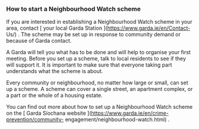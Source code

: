 ###  How to start a Neighbourhood Watch scheme

If you are interested in establishing a Neighbourhood Watch scheme in your
area, contact [ your local Garda Station ](https://www.garda.ie/en/Contact-
Us/) . The scheme may be set up in response to community demand or because of
Garda contact.

A Garda will tell you what has to be done and will help to organise your first
meeting. Before you set up a scheme, talk to local residents to see if they
will support it. It is important to make sure that everyone taking part
understands what the scheme is about.

Every community or neighbourhood, no matter how large or small, can set up a
scheme. A scheme can cover a single street, an apartment complex, or a part or
the whole of a housing estate.

You can find out more about how to set up a Neighbourhood Watch scheme on the
[ Garda Síochana website ](https://www.garda.ie/en/crime-prevention/community-
engagement/neighbourhood-watch.html) .
